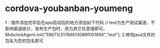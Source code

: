 # cordova-youbanban-youmeng
1：插件添加完毕后在app启动后的地方添加如下代码
    // test为生产测试渠道，不影响渠道统计，发布生产包时，改为其它任意值即可。
    MobclickAgent.init("59671c51766613086f001894","test");
2:修改java文件的包名为您的包名即可

